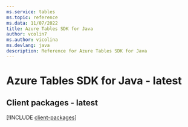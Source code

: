 ```yaml
---
ms.service: tables
ms.topic: reference
ms.data: 11/07/2022
title: Azure Tables SDK for Java
author: vcolin7
ms.author: vicolina
ms.devlang: java
description: Reference for Azure Tables SDK for Java
---
```

# Azure Tables SDK for Java - latest

## Client packages - latest
[!INCLUDE [client-packages](tables-client-index.md)]